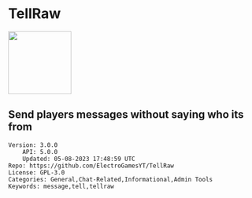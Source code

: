 # TellRaw
<img src="https://raw.githubusercontent.com/ElectroGamesYT/TellRaw/214c59befe852ae380cc8002263c863a1fc8f254/icon.png" width="128" height="128" />

## Send players messages without saying who its from
```properties
Version: 3.0.0
    API: 5.0.0
    Updated: 05-08-2023 17:48:59 UTC
Repo: https://github.com/ElectroGamesYT/TellRaw
License: GPL-3.0
Categories: General,Chat-Related,Informational,Admin Tools
Keywords: message,tell,tellraw
```